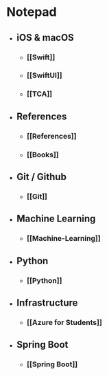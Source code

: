 # Notepad

- ## iOS & macOS
	- ### [[Swift]]
	- ### [[SwiftUI]]
	- ### [[TCA]]

- ## References
	- ### [[References]]
	- ### [[Books]]

- ## Git / Github
	- ### [[Git]]

- ## Machine Learning
	- ### [[Machine-Learning]]

- ## Python
	- ### [[Python]]

- ## Infrastructure
	- ### [[Azure for Students]]

- ## Spring Boot
	- ### [[Spring Boot]]